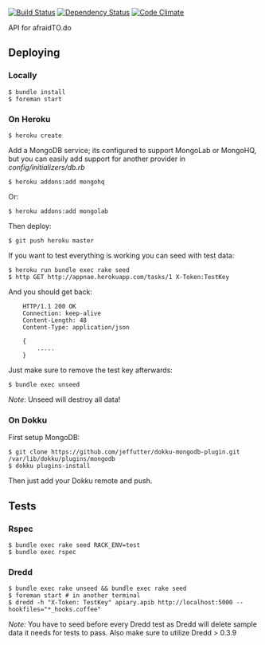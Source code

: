 [![Build Status](https://travis-ci.org/k2052/afraidTODO.api.svg)](https://travis-ci.org/k2052/afraidTODO.api) [![Dependency Status](https://gemnasium.com/k2052/afraidTODO.api.svg)](https://gemnasium.com/k2052/afraidTODO.api) 
[![Code Climate](https://codeclimate.com/github/k2052/afraidTODO.api/badges/gpa.svg)](https://codeclimate.com/github/k2052/afraidTODO.api)

API for afraidTO.do

## Deploying

### Locally

    $ bundle install
    $ foreman start

### On Heroku

    $ heroku create

Add a MongoDB service; its configured to support MongoLab or MongoHQ, but you can easily add support for another provider in 
_config/initializers/db.rb_

    $ heroku addons:add mongohq

Or:

    $ heroku addons:add mongolab

Then deploy:

    $ git push heroku master

If you want to test everything is working you can seed with test data:

    $ heroku run bundle exec rake seed
    $ http GET http://appnae.herokuapp.com/tasks/1 X-Token:TestKey 

And you should get back:

        HTTP/1.1 200 OK
        Connection: keep-alive
        Content-Length: 48
        Content-Type: application/json

        {
            .....
        }

Just make sure to remove the test key afterwards:

    $ bundle exec unseed

*Note*: Unseed will destroy all data!

### On Dokku

First setup MongoDB:

    $ git clone https://github.com/jeffutter/dokku-mongodb-plugin.git /var/lib/dokku/plugins/mongodb
    $ dokku plugins-install

Then just add your Dokku remote and push.

## Tests

### Rspec

    $ bundle exec rake seed RACK_ENV=test
    $ bundle exec rspec

### Dredd

    $ bundle exec rake unseed && bundle exec rake seed 
    $ foreman start # in another terminal
    $ dredd -h "X-Token: TestKey" apiary.apib http://localhost:5000 --hookfiles="*_hooks.coffee"

*Note:* 
You have to seed before every Dredd test as Dredd will delete sample data it needs for tests to pass. 
Also make sure to utilize Dredd > 0.3.9
